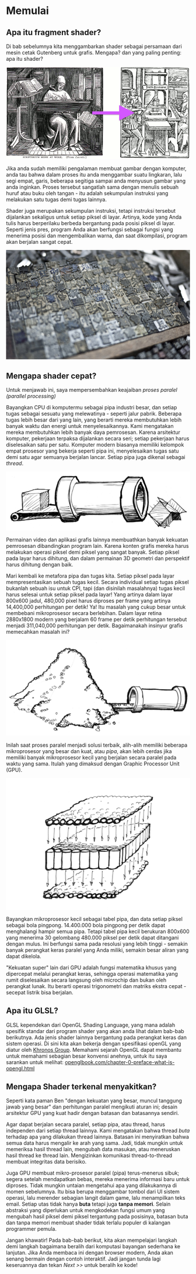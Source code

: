 # Memulai
## Apa itu fragment shader?

Di bab sebelumnya kita menggambarkan shader sebagai persamaan dari mesin cetak Gutenberg untuk grafis. Mengapa? dan yang paling penting: apa itu shader?

![From Letter-by-Letter, Right: William Blades (1891). To Page-by-page, Left: Rolt-Wheeler (1920).](print.png)

Jika anda sudah memiliki pengalaman membuat gambar dengan komputer, anda tau bahwa dalam proses itu anda menggambar suatu lingkaran, lalu segi empat, garis, beberapa segitiga sampai anda menyusun gambar yang anda inginkan. Proses tersebut sangatlah sama dengan menulis sebuah huruf atau buku oleh tangan - itu adalah sekumpulan instruksi yang melakukan satu tugas demi tugas lainnya.

Shader juga merupakan sekumpulan instruksi, tetapi instruksi tersebut dijalankan sekaligus untuk setiap piksel di layar. Artinya, kode yang Anda tulis harus berperilaku berbeda bergantung pada posisi piksel di layar. Seperti jenis pres, program Anda akan berfungsi sebagai fungsi yang menerima posisi dan mengembalikan warna, dan saat dikompilasi, program akan berjalan sangat cepat.

![Chinese movable type](typepress.jpg)

## Mengapa shader cepat?

Untuk menjawab ini, saya mempersembahkan keajaiban *proses paralel (parallel processing)*

Bayangkan CPU di komputermu sebagai pipa industri besar, dan setiap tugas sebagai sesuatu yang melewatinya - seperti jalur pabrik. Beberapa tugas lebih besar dari yang lain, yang berarti mereka membutuhkan lebih banyak waktu dan energi untuk menyelesaikannya. Kami mengatakan mereka membutuhkan lebih banyak daya pemrosesan. Karena arsitektur komputer, pekerjaan terpaksa dijalankan secara seri; setiap pekerjaan harus diselesaikan satu per satu. Komputer modern biasanya memiliki kelompok empat prosesor yang bekerja seperti pipa ini, menyelesaikan tugas satu demi satu agar semuanya berjalan lancar. Setiap pipa juga dikenal sebagai *thread*.

![CPU](00.jpeg)

Permainan video dan aplikasi grafis lainnya membuathkan banyak kekuatan pemrosesan dibandingkan program lain. Karena konten grafis mereka harus melakukan operasi piksel demi piksel yang sangat banyak. Setiap piksel pada layar harus dihitung, dan dalam permainan 3D geometri dan perspektif harus dihitung dengan baik. 

Mari kembali ke metafora pipa dan tugas kita. Setiap piksel pada layar mempresentasikan sebuah tugas kecil. Secara individual setiap tugas piksel bukanlah sebuah isu untuk CPI, tapi (dan disinilah masalahnya) tugas kecil harus selesai untuk setiap piksel pada layar! Yang artinya dalam layar 800x600 jadul, 480,000 pixel harus diproses per frame yang artinya 14,400,000 perhitungan per detik! Ya! Itu masalah yang cukup besar untuk membebani mikroprosesor secara berlebihan. Dalam layar retina 2880x1800 modern yang berjalam 60 frame per detik perhitungan tersebut menjadi 311,040,000 perhitungan per detik. Bagaimanakah insinyur grafis memecahkan masalah ini?

![](03.jpeg)

Inilah saat proses paralel menjadi solusi terbaik, alih-alih memiliki beberapa mikroprosesor yang besar dan kuat, atau *pipa*, akan lebih cerdas jika memiliki banyak mikroprosesor kecil yang berjalan secara paralel pada waktu yang sama. Itulah yang dimaksud dengan Graphic Processor Unit (GPU).

![GPU](04.jpeg)

Bayangkan mikroprosesor kecil sebagai tabel pipa, dan data setiap piksel sebagai bola pingpong. 14.400.000 bola pingpong per detik dapat menghalangi hampir semua pipa. Tetapi tabel pipa kecil berukuran 800x600 yang menerima 30 gelombang 480.000 piksel per detik dapat ditangani dengan mulus. Ini berfungsi sama pada resolusi yang lebih tinggi - semakin banyak perangkat keras paralel yang Anda miliki, semakin besar aliran yang dapat dikelola.

"Kekuatan super" lain dari GPU adalah fungsi matematika khusus yang dipercepat melalui perangkat keras, sehingga operasi matematika yang rumit diselesaikan secara langsung oleh microchip dan bukan oleh perangkat lunak. Itu berarti operasi trigonometri dan matriks ekstra cepat - secepat listrik bisa berjalan.

## Apa itu GLSL?

GLSL kependekan dari OpenGL Shading Language, yang mana adalah spesifik standar dari program shader yang akan anda lihat dalam bab-bab berikutnya. Ada jenis shader lainnya bergantung pada perangkat keras dan sistem operasi. Di sini kita akan bekerja dengan spesifikasi openGL yang diatur oleh [Khronos Group](https://www.khronos.org/opengl/). Memahami sejarah OpenGL dapat membantu untuk memahami sebagian besar konvensi anehnya, untuk itu saya sarankan untuk melihat: [openglbook.com/chapter-0-preface-what-is-opengl.html](http://openglbook.com/chapter-0-preface-what-is-opengl.html)

## Mengapa Shader terkenal menyakitkan?

Seperti kata paman Ben "dengan kekuatan yang besar, muncul tanggung jawab yang besar" dan perhitungan paralel mengikuti aturan ini; desain arsitektur GPU yang kuat hadir dengan batasan dan batasannya sendiri.

Agar dapat berjalan secara paralel, setiap pipa, atau thread, harus independen dari setiap thread lainnya. Kami mengatakan bahwa thread *buta* terhadap apa yang dilakukan thread lainnya. Batasan ini menyiratkan bahwa semua data harus mengalir ke arah yang sama. Jadi, tidak mungkin untuk memeriksa hasil thread lain, mengubah data masukan, atau meneruskan hasil thread ke thread lain. Mengizinkan komunikasi thread-to-thread membuat integritas data berisiko.

Juga GPU membuat mikro-prosesor paralel (pipa) terus-menerus sibuk; segera setelah mendapatkan bebas, mereka menerima informasi baru untuk diproses. Tidak mungkin untaian mengetahui apa yang dilakukannya di momen sebelumnya. Itu bisa berupa menggambar tombol dari UI sistem operasi, lalu merender sebagian langit dalam game, lalu menampilkan teks email. Setiap utas tidak hanya **buta** tetapi juga **tanpa memori**. Selain abstraksi yang diperlukan untuk mengkodekan fungsi umum yang mengubah hasil piksel demi piksel tergantung pada posisinya, batasan buta dan tanpa memori membuat shader tidak terlalu populer di kalangan programmer pemula.

Jangan khawatir! Pada bab-bab berikut, kita akan mempelajari langkah demi langkah bagaimana beralih dari komputasi bayangan sederhana ke lanjutan. Jika Anda membaca ini dengan browser modern, Anda akan senang bermain dengan contoh interaktif. Jadi jangan tunda lagi keseruannya dan tekan *Next >>* untuk beralih ke kode!

